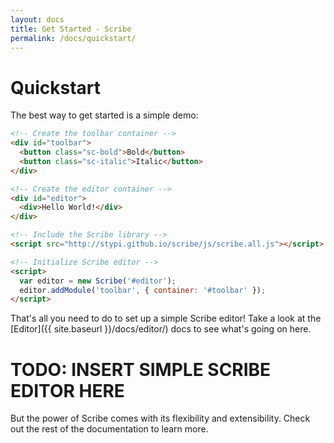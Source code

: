 ```yaml
---
layout: docs
title: Get Started - Scribe
permalink: /docs/quickstart/
---
```


# Quickstart

The best way to get started is a simple demo:

```html
<!-- Create the toolbar container -->
<div id="toolbar">
  <button class="sc-bold">Bold</button>
  <button class="sc-italic">Italic</button>
</div>

<!-- Create the editor container -->
<div id="editor">
  <div>Hello World!</div>
</div>

<!-- Include the Scribe library -->
<script src="http://stypi.github.io/scribe/js/scribe.all.js"></script>

<!-- Initialize Scribe editor -->
<script>
  var editor = new Scribe('#editor');
  editor.addModule('toolbar', { container: '#toolbar' });
</script>
```

That's all you need to do to set up a simple Scribe editor! Take a look at the [Editor]({{ site.baseurl }}/docs/editor/) docs to see what's going on here.

# TODO: INSERT SIMPLE SCRIBE EDITOR HERE

But the power of Scribe comes with its flexibility and extensibility. Check out the rest of the documentation to learn more.

